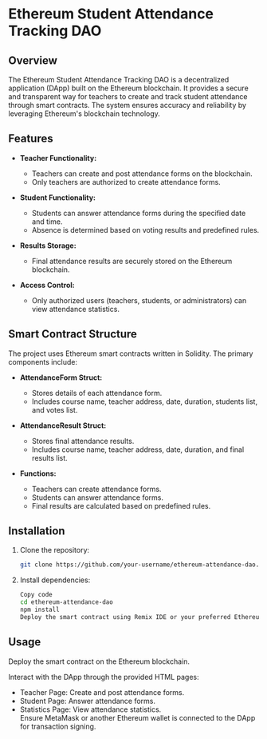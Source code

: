 # Ethereum Student Attendance Tracking DAO

## Overview

The Ethereum Student Attendance Tracking DAO is a decentralized application (DApp) built on the Ethereum blockchain. It provides a secure and transparent way for teachers to create and track student attendance through smart contracts. The system ensures accuracy and reliability by leveraging Ethereum's blockchain technology.

## Features

- **Teacher Functionality:**
  - Teachers can create and post attendance forms on the blockchain.
  - Only teachers are authorized to create attendance forms.

- **Student Functionality:**
  - Students can answer attendance forms during the specified date and time.
  - Absence is determined based on voting results and predefined rules.

- **Results Storage:**
  - Final attendance results are securely stored on the Ethereum blockchain.

- **Access Control:**
  - Only authorized users (teachers, students, or administrators) can view attendance statistics.

## Smart Contract Structure

The project uses Ethereum smart contracts written in Solidity. The primary components include:

- **AttendanceForm Struct:**
  - Stores details of each attendance form.
  - Includes course name, teacher address, date, duration, students list, and votes list.

- **AttendanceResult Struct:**
  - Stores final attendance results.
  - Includes course name, teacher address, date, duration, and final results list.

- **Functions:**
  - Teachers can create attendance forms.
  - Students can answer attendance forms.
  - Final results are calculated based on predefined rules.

## Installation

1. Clone the repository:

   ```bash
   git clone https://github.com/your-username/ethereum-attendance-dao.git
   ```

2. Install dependencies:

    ```bash
    Copy code
    cd ethereum-attendance-dao
    npm install
    Deploy the smart contract using Remix IDE or your preferred Ethereum development environment.
    ```

## Usage

Deploy the smart contract on the Ethereum blockchain.  
  
Interact with the DApp through the provided HTML pages:  
* Teacher Page: Create and post attendance forms.
* Student Page: Answer attendance forms.
* Statistics Page: View attendance statistics.  
Ensure MetaMask or another Ethereum wallet is connected to the DApp for transaction signing.